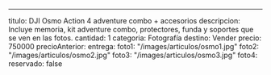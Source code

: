 ---
titulo: DJI Osmo Action 4 adventure combo + accesorios
descripcion: Incluye memoria, kit adventure combo, protectores, funda y soportes que
  se ven en las fotos.
cantidad: 1
categoria: Fotografía
destino: Vender
precio: 750000
precioAnterior: 
entrega: 
foto1: "/images/articulos/osmo1.jpg"
foto2: "/images/articulos/osmo2.jpg"
foto3: "/images/articulos/osmo3.jpg"
foto4: 
reservado: false
